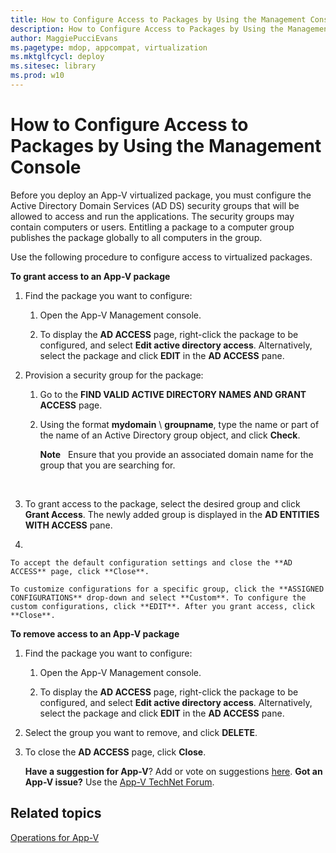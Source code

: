 ```yaml
---
title: How to Configure Access to Packages by Using the Management Console (Windows 10)
description: How to Configure Access to Packages by Using the Management Console
author: MaggiePucciEvans
ms.pagetype: mdop, appcompat, virtualization
ms.mktglfcycl: deploy
ms.sitesec: library
ms.prod: w10
---
```



# How to Configure Access to Packages by Using the Management Console


Before you deploy an App-V virtualized package, you must configure the Active Directory Domain Services (AD DS) security groups that will be allowed to access and run the applications. The security groups may contain computers or users. Entitling a package to a computer group publishes the package globally to all computers in the group.

Use the following procedure to configure access to virtualized packages.

**To grant access to an App-V package**

1.  Find the package you want to configure:

    1.  Open the App-V Management console.

    2.  To display the **AD ACCESS** page, right-click the package to be configured, and select **Edit active directory access**. Alternatively, select the package and click **EDIT** in the **AD ACCESS** pane.

2.  Provision a security group for the package:

    1.  Go to the **FIND VALID ACTIVE DIRECTORY NAMES AND GRANT ACCESS** page.

    2.  Using the format **mydomain** \\ **groupname**, type the name or part of the name of an Active Directory group object, and click **Check**.

        **Note**  
        Ensure that you provide an associated domain name for the group that you are searching for.

         

3.  To grant access to the package, select the desired group and click **Grant Access**. The newly added group is displayed in the **AD ENTITIES WITH ACCESS** pane.

4.  

    To accept the default configuration settings and close the **AD ACCESS** page, click **Close**.

    To customize configurations for a specific group, click the **ASSIGNED CONFIGURATIONS** drop-down and select **Custom**. To configure the custom configurations, click **EDIT**. After you grant access, click **Close**.

**To remove access to an App-V package**

1.  Find the package you want to configure:

    1.  Open the App-V Management console.

    2.  To display the **AD ACCESS** page, right-click the package to be configured, and select **Edit active directory access**. Alternatively, select the package and click **EDIT** in the **AD ACCESS** pane.

2.  Select the group you want to remove, and click **DELETE**.

3.  To close the **AD ACCESS** page, click **Close**.

    **Have a suggestion for App-V**? Add or vote on suggestions [here](http://appv.uservoice.com/forums/280448-microsoft-application-virtualization). **Got an App-V issue?** Use the [App-V TechNet Forum](https://social.technet.microsoft.com/Forums/en-US/home?forum=mdopappv).

## Related topics


[Operations for App-V](appv-operations.md)

 

 





